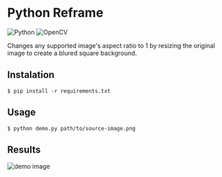 # Python Reframe

![Python](https://img.shields.io/badge/python-3670A0?style=for-the-badge&logo=python&logoColor=ffdd54)
![OpenCV](https://img.shields.io/badge/opencv-%23white.svg?style=for-the-badge&logo=opencv&logoColor=white)

Changes any supported image's aspect ratio to 1 by resizing the original image to create a blured square background.

## Instalation

```shell
$ pip install -r requirements.txt
```

## Usage

```shell
$ python demo.py path/to/source-image.png
```

## Results

![demo image](demo.png)
